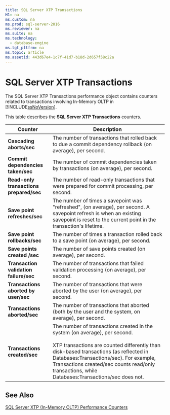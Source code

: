 ```yaml
---
title: SQL Server XTP Transactions
H1: na
ms.custom: na
ms.prod: sql-server-2016
ms.reviewer: na
ms.suite: na
ms.technology: 
  - database-engine
ms.tgt_pltfrm: na
ms.topic: article
ms.assetid: 443d67e4-1c7f-41d7-b18d-2d657f58c22a
---
```

# SQL Server XTP Transactions
  The SQL Server XTP Transactions performance object contains counters related to transactions involving In\-Memory OLTP in [!INCLUDE[ssNoVersion](../../Token/Other/ssNoVersion_md.md)].  
  
 This table describes the **SQL Server XTP Transactions** counters.  
  
|Counter|Description|  
|-------------|-----------------|  
|**Cascading aborts\/sec**|The number of transactions that rolled back to due a commit dependency rollback \(on average\), per second.|  
|**Commit dependencies taken\/sec**|The number of commit dependencies taken by transactions \(on average\), per second.|  
|**Read\-only transactions prepared\/sec**|The number of read\-only transactions that were prepared for commit processing, per second.|  
|**Save point refreshes\/sec**|The number of times a savepoint was "refreshed", \(on average\), per second. A savepoint refresh is when an existing savepoint is reset to the current point in the transaction's lifetime.|  
|**Save point rollbacks\/sec**|The number of times a transaction rolled back to a save point \(on average\), per second.|  
|**Save points created \/sec**|The number of save points created \(on average\), per second.|  
|**Transaction validation failure\/sec**|The number of transactions that failed validation processing \(on average\), per second.|  
|**Transactions aborted by user\/sec**|The number of transactions that were aborted by the user \(on average\), per second.|  
|**Transactions aborted\/sec**|The number of transactions that aborted \(both by the user and the system, on average\), per second.|  
|**Transactions created\/sec**|The number of transactions created in the system \(on average\), per second.<br /><br /> XTP transactions are counted differently than disk\-based transactions \(as reflected in Databases:Transactions\/sec\). For example, Transactions created\/sec counts read\/only transactions, while Databases:Transactions\/sec does not.|  
  
## See Also  
 [SQL Server XTP &#40;In-Memory OLTP&#41; Performance Counters](../../Topics/TopicNameNotContainA/SQL-Server-XTP--In-Memory-OLTP--Performance-Counters.md)  
  
  